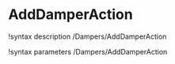 <!-- MOOSE Documentation Stub: Remove this when content is added. -->

# AddDamperAction

!syntax description /Dampers/AddDamperAction

!syntax parameters /Dampers/AddDamperAction
